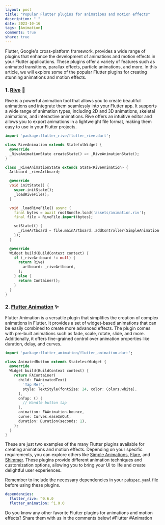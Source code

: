 ```yaml
---
layout: post
title: "Popular Flutter plugins for animations and motion effects"
description: " "
date: 2023-10-16
tags: [Animation]
comments: true
share: true
---
```


Flutter, Google's cross-platform framework, provides a wide range of plugins that enhance the development of animations and motion effects in your Flutter applications. These plugins offer a variety of features such as animated transitions, parallax effects, particle animations, and more. In this article, we will explore some of the popular Flutter plugins for creating stunning animations and motion effects.

### 1. [Rive](https://pub.dev/packages/flutter_rive) 🚀
Rive is a powerful animation tool that allows you to create beautiful animations and integrate them seamlessly into your Flutter app. It supports a wide range of animation types, including 2D and 3D animations, skeletal animations, and interactive animations. Rive offers an intuitive editor and allows you to export animations in a lightweight file format, making them easy to use in your Flutter projects.

```dart
import 'package:flutter_rive/flutter_rive.dart';

class RiveAnimation extends StatefulWidget {
  @override
  _RiveAnimationState createState() => _RiveAnimationState();
}

class _RiveAnimationState extends State<RiveAnimation> {
  Artboard _riveArtboard;

  @override
  void initState() {
    super.initState();
    _loadRiveFile();
  }

  void _loadRiveFile() async {
    final bytes = await rootBundle.load('assets/animation.riv');
    final file = RiveFile.import(bytes);

    setState(() {
      _riveArtboard = file.mainArtboard..addController(SimpleAnimation('animation'));
    });
  }

  @override
  Widget build(BuildContext context) {
    if (_riveArtboard != null) {
      return Rive(
        artboard: _riveArtboard,
      );
    } else {
      return Container();
    }
  }
}
```

### 2. [Flutter Animation](https://pub.dev/packages/flutter_animation) ✨
Flutter Animation is a versatile plugin that simplifies the creation of complex animations in Flutter. It provides a set of widget-based animations that can be easily combined to create more advanced effects. The plugin comes with pre-built animations such as fade, scale, rotate, slide, and more. Additionally, it offers fine-grained control over animation properties like duration, delay, and curves.

```dart
import 'package:flutter_animation/flutter_animation.dart';

class AnimatedButton extends StatelessWidget {
  @override
  Widget build(BuildContext context) {
    return FAContainer(
      child: FAAnimatedText(
        'Tap Me!',
        style: TextStyle(fontSize: 24, color: Colors.white),
      ),
      onTap: () {
        // Handle button tap
      },
      animation: FAAnimation.bounce,
      curve: Curves.easeInOut,
      duration: Duration(seconds: 1),
    );
  }
}
```

These are just two examples of the many Flutter plugins available for creating animations and motion effects. Depending on your specific requirements, you can explore others like [Simple Animations](https://pub.dev/packages/simple_animations), [Flare](https://pub.dev/packages/flare_flutter), and [Shimmer](https://pub.dev/packages/shimmer). These plugins provide different animation techniques and customization options, allowing you to bring your UI to life and create delightful user experiences.

Remember to include the necessary dependencies in your `pubspec.yaml` file before using these plugins.

```yaml
dependencies:
  flutter_rive: ^0.6.0
  flutter_animation: ^1.0.0
```

Do you know any other favorite Flutter plugins for animations and motion effects? Share them with us in the comments below! #Flutter #Animation